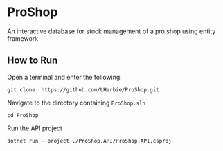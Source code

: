 # ProShop

An interactive database for stock management of a pro shop using entity framework

## How to Run

Open a terminal and enter the following:

```
git clone  https://github.com/LHerbie/ProShop.git
```

Navigate to the directory containing `ProShop.sln`

```
cd ProShop
```

Run the API project

```
dotnet run --project ./ProShop.API/ProShop.API.csproj
```